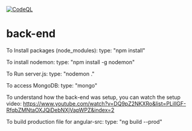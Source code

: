 [![CodeQL](https://github.com/BiteSizedtreasures/website/actions/workflows/codeql.yml/badge.svg?branch=main)](https://github.com/BiteSizedtreasures/website/actions/workflows/codeql.yml)

# back-end

To Install packages (node_modules):
    type: "npm install"

To install nodemon:
    type: "npm install -g nodemon"
    
To Run server.js:
    type: "nodemon ."

To access MongoDB:
    type: "mongo"

To understand how the back-end was setup, you can watch the setup video: https://www.youtube.com/watch?v=DQ9pZ2NKXRo&list=PLillGF-RfqbZMNtaOXJQiDebNXjVapWPZ&index=2

To build production file for angular-src:
    type: "ng build --prod"
